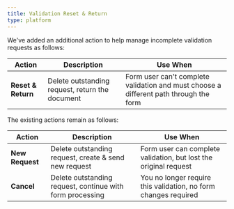 ```yaml
---
title: Validation Reset & Return
type: platform
---
```


We've added an additional action to help manage incomplete validation requests as follows:

|Action|Description|Use When|
|---|---|---|
|**Reset & Return**|Delete outstanding request, return the document|Form user can't complete validation and must choose a different path through the form|

The existing actions remain as follows:

|Action|Description|Use When|
|---|---|---|
|**New Request**|Delete outstanding request, create & send new request|Form user can complete validation, but lost the original request|
|**Cancel**|Delete outstanding request, continue with form processing|You no longer require this validation, no form changes required|